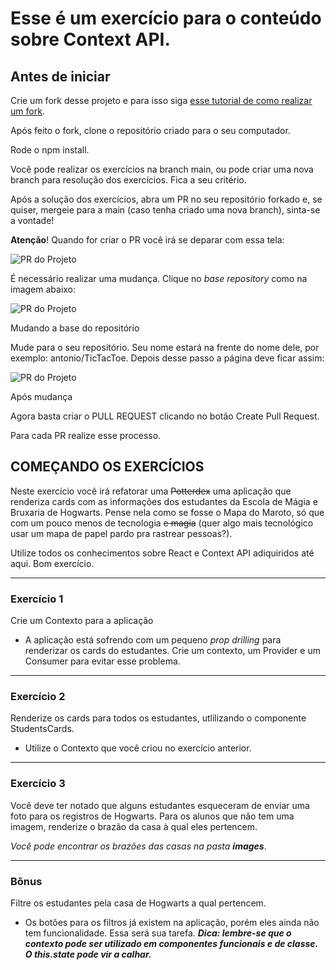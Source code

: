 # Esse é um exercício para o conteúdo sobre Context API.

## Antes de iniciar

Crie um fork desse projeto e para isso siga [esse tutorial de como realizar um fork](https://guides.github.com/activities/forking/).

Após feito o fork, clone o repositório criado para o seu computador.

Rode o npm install.

Você pode realizar os exercícios na branch main, ou pode criar uma nova branch para resolução dos exercícios. Fica a seu critério.

Após a solução dos exercícios, abra um PR no seu repositório forkado e, se quiser, mergeie para a main (caso tenha criado uma nova branch), sinta-se a vontade!

**Atenção**! Quando for criar o PR você irá se deparar com essa tela:

![PR do Projeto](https://github.com/tryber/exercise-contextAPI-refactoring/raw/master/images/example-pr.png)

É necessário realizar uma mudança. Clique no *base repository* como na imagem abaixo:

![PR do Projeto](https://github.com/tryber/exercise-contextAPI-refactoring/raw/master/images/change-base.png)

Mudando a base do repositório

Mude para o seu repositório. Seu nome estará na frente do nome dele, por exemplo: antonio/TicTacToe. Depois desse passo a página deve ficar assim:

![PR do Projeto](https://github.com/tryber/exercise-contextAPI-refactoring/raw/master/images/after-change.png)

Após mudança

Agora basta criar o PULL REQUEST clicando no botão Create Pull Request.

Para cada PR realize esse processo.

## COMEÇANDO OS EXERCÍCIOS

Neste exercício você irá refatorar uma ~~Potterdex~~ uma aplicação que renderiza cards com as informações dos estudantes da Escola de Mágia e Bruxaria de Hogwarts. Pense nela como se fosse o Mapa do Maroto, só que com um pouco menos de tecnologia  ~~e magia~~ (quer algo mais tecnológico usar um mapa de papel pardo pra rastrear pessoas?). 

Utilize todos os conhecimentos sobre React e Context API adiquiridos até aqui. Bom exercício.

---

### Exercício 1

Crie um Contexto para a aplicação

* A aplicação está sofrendo com um pequeno  *prop drilling* para renderizar os cards do estudantes. Crie um contexto, um Provider e um Consumer para evitar esse problema.

---
### Exercício 2

Renderize os cards para todos os estudantes, utlilizando o componente StudentsCards.

* Utilize o Contexto que você criou no exercício anterior.

---
### Exercício 3

Você deve ter notado que alguns estudantes esqueceram de enviar uma foto para os registros de Hogwarts. Para os alunos que não tem uma imagem, renderize o brazão da casa à qual eles pertencem.

*Você pode encontrar os brazões das casas na pasta **images***.

---
### Bônus

Filtre os estudantes pela casa de Hogwarts a qual pertencem.

- Os botões para os filtros já existem na aplicação, porém eles ainda não tem funcionalidade. Essa será sua tarefa. ***Dica: lembre-se que o contexto pode ser utilizado em componentes funcionais e de classe. O this.state pode vir a calhar.***
